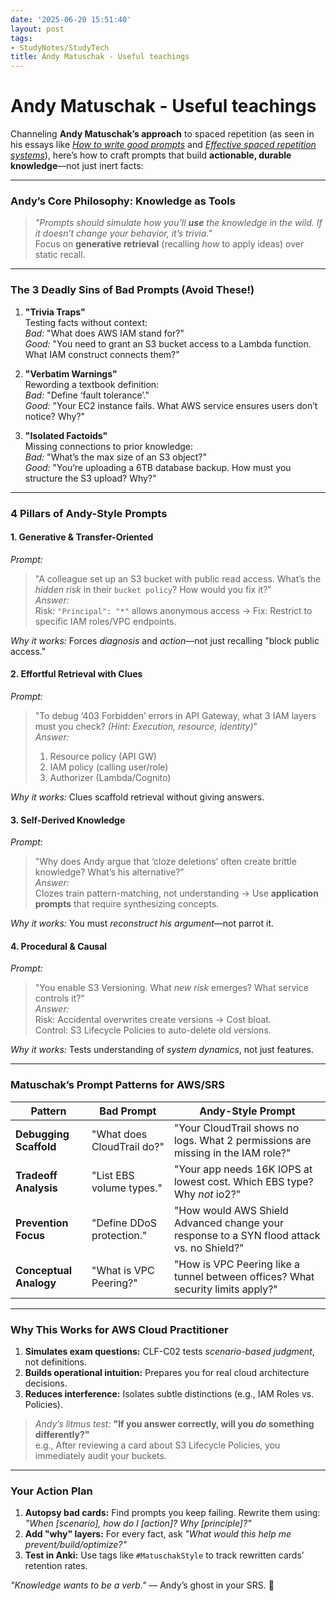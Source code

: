 ```yaml
---
date: '2025-06-20 15:51:40'
layout: post
tags:
- StudyNotes/StudyTech
title: Andy Matuschak - Useful teachings
---
```


# Andy Matuschak - Useful teachings

Channeling **Andy Matuschak’s approach** to spaced repetition (as seen in his essays like *[How to write good prompts](https://andymatuschak.org/prompts/)* and *[Effective spaced repetition systems](https://andymatuschak.org/srs/)*), here’s how to craft prompts that build **actionable, durable knowledge**—not just inert facts:

---

### **Andy’s Core Philosophy: Knowledge as Tools**
> *"Prompts should simulate how you’ll **use** the knowledge in the wild. If it doesn’t change your behavior, it’s trivia."*  
Focus on **generative retrieval** (recalling *how* to apply ideas) over static recall.

---

### **The 3 Deadly Sins of Bad Prompts (Avoid These!)**
1. **"Trivia Traps"**  
   Testing facts without context:  
   *Bad:* "What does AWS IAM stand for?"  
   *Good:* "You need to grant an S3 bucket access to a Lambda function. What IAM construct connects them?"

2. **"Verbatim Warnings"**  
   Rewording a textbook definition:  
   *Bad:* "Define ‘fault tolerance’."  
   *Good:* "Your EC2 instance fails. What AWS service ensures users don’t notice? Why?"

3. **"Isolated Factoids"**  
   Missing connections to prior knowledge:  
   *Bad:* "What’s the max size of an S3 object?"  
   *Good:* "You’re uploading a 6TB database backup. How must you structure the S3 upload? Why?"

---

### **4 Pillars of Andy-Style Prompts**
#### **1. Generative & Transfer-Oriented**  
   *Prompt:*  
   > "A colleague set up an S3 bucket with public read access. What’s the *hidden risk* in their `bucket policy`? How would you fix it?"  
   *Answer:*  
   > Risk: `"Principal": "*"` allows anonymous access → Fix: Restrict to specific IAM roles/VPC endpoints.  

   *Why it works:* Forces *diagnosis* and *action*—not just recalling "block public access."

#### **2. Effortful Retrieval with Clues**  
   *Prompt:*  
   > "To debug ‘403 Forbidden’ errors in API Gateway, what 3 IAM layers must you check? *(Hint: Execution, resource, identity)*"  
   *Answer:*  
   > 1. Resource policy (API GW)  
   > 2. IAM policy (calling user/role)  
   > 3. Authorizer (Lambda/Cognito)  

   *Why it works:* Clues scaffold retrieval without giving answers.

#### **3. Self-Derived Knowledge**  
   *Prompt:*  
   > "Why does Andy argue that ‘cloze deletions’ often create brittle knowledge? What’s his alternative?"  
   *Answer:*  
   > Clozes train pattern-matching, not understanding → Use **application prompts** that require synthesizing concepts.

   *Why it works:* You must *reconstruct his argument*—not parrot it.

#### **4. Procedural & Causal**  
   *Prompt:*  
   > "You enable S3 Versioning. What *new risk* emerges? What service controls it?"  
   *Answer:*  
   > Risk: Accidental overwrites create versions → Cost bloat.  
   > Control: S3 Lifecycle Policies to auto-delete old versions.  

   *Why it works:* Tests understanding of *system dynamics*, not just features.

---

### **Matuschak’s Prompt Patterns for AWS/SRS**
| **Pattern**              | **Bad Prompt**                          | **Andy-Style Prompt**                                  |
|--------------------------|----------------------------------------|--------------------------------------------------------|
| **Debugging Scaffold**   | "What does CloudTrail do?"             | "Your CloudTrail shows no logs. What 2 permissions are missing in the IAM role?" |
| **Tradeoff Analysis**    | "List EBS volume types."               | "Your app needs 16K IOPS at lowest cost. Which EBS type? Why *not* io2?" |
| **Prevention Focus**     | "Define DDoS protection."              | "How would AWS Shield Advanced change your response to a SYN flood attack vs. no Shield?" |
| **Conceptual Analogy**   | "What is VPC Peering?"                 | "How is VPC Peering like a tunnel between offices? What security limits apply?" |

---

### **Why This Works for AWS Cloud Practitioner**
1. **Simulates exam questions:** CLF-C02 tests *scenario-based judgment*, not definitions.  
2. **Builds operational intuition:** Prepares you for real cloud architecture decisions.  
3. **Reduces interference:** Isolates subtle distinctions (e.g., IAM Roles vs. Policies).  

> *Andy’s litmus test:* **"If you answer correctly, will you *do* something differently?"**  
> e.g., After reviewing a card about S3 Lifecycle Policies, you immediately audit your buckets.

---

### **Your Action Plan**
1. **Autopsy bad cards:** Find prompts you keep failing. Rewrite them using:  
   *"When [scenario], how do I [action]? Why [principle]?"*  
2. **Add "why" layers:** For every fact, ask *"What would this help me prevent/build/optimize?"*  
3. **Test in Anki:** Use tags like `#MatuschakStyle` to track rewritten cards’ retention rates.  

*"Knowledge wants to be a verb."* — Andy’s ghost in your SRS. 👻